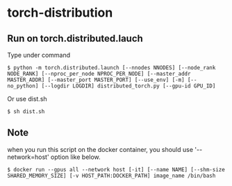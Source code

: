 # torch-distribution

## Run on torch.distributed.lauch

Type under command

```
$ python -m torch.distributed.launch [--nnodes NNODES] [--node_rank NODE_RANK] [--nproc_per_node NPROC_PER_NODE] [--master_addr MASTER_ADDR] [--master_port MASTER_PORT] [--use_env] [-m] [--no_python] [--logdir LOGDIR] distributed_torch.py [--gpu-id GPU_ID]
```

Or use dist.sh

```
$ sh dist.sh
```

## Note

when you run this script on the docker container, you should use '--network=host' option like below.

```
$ docker run --gpus all --network host [-it] [--name NAME] [--shm-size SHARED_MEMORY_SIZE] [-v HOST_PATH:DOCKER_PATH] image_name /bin/bash
```
